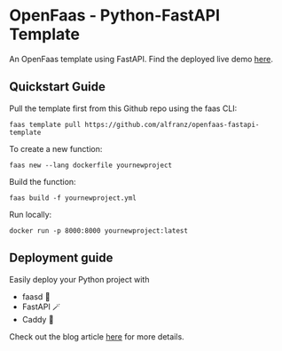 # OpenFaas - Python-FastAPI Template

An OpenFaas template using FastAPI. Find the deployed live demo [here](https://faasd-demo.alexfranz.com).

## Quickstart Guide

Pull the template first from this Github repo using the faas CLI: 

```
faas template pull https://github.com/alfranz/openfaas-fastapi-template
```

To create a new function:

```
faas new --lang dockerfile yournewproject
```

Build the function:

```
faas build -f yournewproject.yml
```

Run locally: 

```
docker run -p 8000:8000 yournewproject:latest
```

## Deployment guide

Easily deploy your Python project with 

- faasd 🐳
- FastAPI 🪄
- Caddy 🔐

Check out the blog article [here](https://alexfranz.com/posts/deploy-container-apps-with-faasd/) for more details.